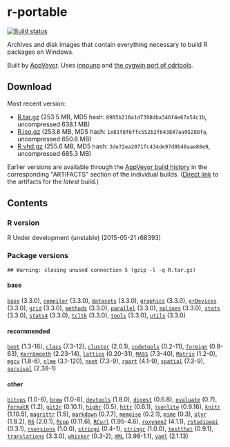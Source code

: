 
r-portable 
==========
[![Build status](https://ci.appveyor.com/api/projects/status/w016xch3qm00msde/branch/master)](https://ci.appveyor.com/project/krlmlr/r-portable/branch/master)

Archives and disk images that contain everything necessary to build R packages on Windows.

Built by [AppVeyor](http://www.appveyor.com/). Uses [innounp](http://innounp.sourceforge.net/) and [the cygwin port of cdrtools](http://www.student.tugraz.at/thomas.plank/index_en.html).

## Download

Most recent version:

- [R.tar.gz](https://rportable.blob.core.windows.net/r-portable/master/R.tar.gz) (253.5 MB, MD5 hash: `8905b210a1d7398dba346f4e67a54c1b`, uncompressed 638.1 MB)
- [R.iso.gz](https://rportable.blob.core.windows.net/r-portable/master/R.iso.gz) (253.8 MB, MD5 hash: `1e81f8f6ffc552b2f643847aa95288fa`, uncompressed 650.6 MB)
- [R.vhd.gz](https://rportable.blob.core.windows.net/r-portable/master/R.vhd.gz) (255.6 MB, MD5 hash: `3de72ea2071fc434de97d0b48aae88e9`, uncompressed 685.3 MB)

Earlier versions are available through the [AppVeyor build history](https://ci.appveyor.com/project/krlmlr/r-portable/history) in the corresponding "ARTIFACTS" section of the individual builds.  ([Direct link](https://ci.appveyor.com/project/krlmlr/r-portable/build/artifacts) to the artifacts for the *latest* build.)

## Contents

### R version

R Under development (unstable) (2015-05-21 r68393)

### Package versions


```
## Warning: closing unused connection 5 (gzip -l -q R.tar.gz)
```

####  base 
[`base`](http://cran.r-project.org/package=base) (3.3.0),
[`compiler`](http://cran.r-project.org/package=compiler) (3.3.0),
[`datasets`](http://cran.r-project.org/package=datasets) (3.3.0),
[`graphics`](http://cran.r-project.org/package=graphics) (3.3.0),
[`grDevices`](http://cran.r-project.org/package=grDevices) (3.3.0),
[`grid`](http://cran.r-project.org/package=grid) (3.3.0),
[`methods`](http://cran.r-project.org/package=methods) (3.3.0),
[`parallel`](http://cran.r-project.org/package=parallel) (3.3.0),
[`splines`](http://cran.r-project.org/package=splines) (3.3.0),
[`stats`](http://cran.r-project.org/package=stats) (3.3.0),
[`stats4`](http://cran.r-project.org/package=stats4) (3.3.0),
[`tcltk`](http://cran.r-project.org/package=tcltk) (3.3.0),
[`tools`](http://cran.r-project.org/package=tools) (3.3.0),
[`utils`](http://cran.r-project.org/package=utils) (3.3.0) 
####  recommended 
[`boot`](http://cran.r-project.org/package=boot) (1.3-16),
[`class`](http://cran.r-project.org/package=class) (7.3-12),
[`cluster`](http://cran.r-project.org/package=cluster) (2.0.1),
[`codetools`](http://cran.r-project.org/package=codetools) (0.2-11),
[`foreign`](http://cran.r-project.org/package=foreign) (0.8-63),
[`KernSmooth`](http://cran.r-project.org/package=KernSmooth) (2.23-14),
[`lattice`](http://cran.r-project.org/package=lattice) (0.20-31),
[`MASS`](http://cran.r-project.org/package=MASS) (7.3-40),
[`Matrix`](http://cran.r-project.org/package=Matrix) (1.2-0),
[`mgcv`](http://cran.r-project.org/package=mgcv) (1.8-6),
[`nlme`](http://cran.r-project.org/package=nlme) (3.1-120),
[`nnet`](http://cran.r-project.org/package=nnet) (7.3-9),
[`rpart`](http://cran.r-project.org/package=rpart) (4.1-9),
[`spatial`](http://cran.r-project.org/package=spatial) (7.3-9),
[`survival`](http://cran.r-project.org/package=survival) (2.38-1) 
####  other 
[`bitops`](http://cran.r-project.org/package=bitops) (1.0-6),
[`brew`](http://cran.r-project.org/package=brew) (1.0-6),
[`devtools`](http://cran.r-project.org/package=devtools) (1.8.0),
[`digest`](http://cran.r-project.org/package=digest) (0.6.8),
[`evaluate`](http://cran.r-project.org/package=evaluate) (0.7),
[`formatR`](http://cran.r-project.org/package=formatR) (1.2),
[`git2r`](http://cran.r-project.org/package=git2r) (0.10.1),
[`highr`](http://cran.r-project.org/package=highr) (0.5),
[`httr`](http://cran.r-project.org/package=httr) (0.6.1),
[`jsonlite`](http://cran.r-project.org/package=jsonlite) (0.9.16),
[`knitr`](http://cran.r-project.org/package=knitr) (1.10.5),
[`magrittr`](http://cran.r-project.org/package=magrittr) (1.5),
[`markdown`](http://cran.r-project.org/package=markdown) (0.7.7),
[`memoise`](http://cran.r-project.org/package=memoise) (0.2.1),
[`mime`](http://cran.r-project.org/package=mime) (0.3),
[`plyr`](http://cran.r-project.org/package=plyr) (1.8.2),
[`R6`](http://cran.r-project.org/package=R6) (2.0.1),
[`Rcpp`](http://cran.r-project.org/package=Rcpp) (0.11.6),
[`RCurl`](http://cran.r-project.org/package=RCurl) (1.95-4.6),
[`roxygen2`](http://cran.r-project.org/package=roxygen2) (4.1.1),
[`rstudioapi`](http://cran.r-project.org/package=rstudioapi) (0.3.1),
[`rversions`](http://cran.r-project.org/package=rversions) (1.0.0),
[`stringi`](http://cran.r-project.org/package=stringi) (0.4-1),
[`stringr`](http://cran.r-project.org/package=stringr) (1.0.0),
[`testthat`](http://cran.r-project.org/package=testthat) (0.9.1),
[`translations`](http://cran.r-project.org/package=translations) (3.3.0),
[`whisker`](http://cran.r-project.org/package=whisker) (0.3-2),
[`XML`](http://cran.r-project.org/package=XML) (3.98-1.1),
[`yaml`](http://cran.r-project.org/package=yaml) (2.1.13) 
